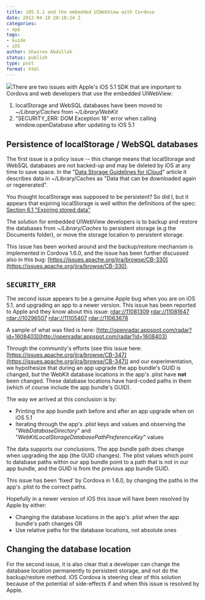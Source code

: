 ```yaml
---
title: iOS 5.1 and the embedded UIWebView with Cordova
date: 2012-04-18 20:18:24 Z
categories:
- app
tags:
- Guide
- iOS
author: Shazron Abdullah
status: publish
type: post
format: html
---
```


[![](/uploads/2012/04/ios51_cordova.png)](/uploads/2012/04/ios51_cordova.png)There are two issues with Apple's iOS 5.1 SDK that are important to Cordova and web developers that use the embedded UIWebView:

1. localStorage and WebSQL databases have been moved to _~/Library/Caches_ from _~/Library/WebKit_
1. "SECURITY_ERR: DOM Exception 18" error when calling window.openDatabase after updating to iOS 5.1

## Persistence of localStorage / WebSQL databases

The first issue is a policy issue -- this change means that localStorage and WebSQL databases are not backed-up and may be deleted by iOS at any time to save space. In the "[Data Storage Guidelines for iCloud](https://developer.apple.com/icloud/documentation/data-storage/)" article it describes data in ~/Library/Caches as "Data that can be downloaded again or regenerated".

You thought localStorage was supposed to be persistent? So did I, but it appears that expiring localStorage is well within the definitions of the spec: [Section 6.1 "Expiring stored data"](http://www.w3.org/TR/webstorage/#user-tracking)

The solution for embedded UIWebView developers is to backup and restore the databases from _~/Library/Caches_ to persistent storage (e.g the Documents folder), or move the storage location to persistent storage.

This issue has been worked around and the backup/restore mechanism is implemented in Cordova 1.6.0, and the issue has been further discussed also in this bug: [https://issues.apache.org/jira/browse/CB-330](https://issues.apache.org/jira/browse/CB-330).

## `SECURITY_ERR`

The second issue appears to be a genuine Apple bug when you are on iOS 5.1, and upgrading an app to a newer version. This issue has been reported to Apple and they know about this issue: [rdar://11081309](rdar://11081309) [rdar://11081647](rdar://11081647) [rdar://10296507](rdar://10296507) [rdar://11105407](rdar://11105407) [rdar://11063678](rdar://11063678)

A sample of what was filed is here: [http://openradar.appspot.com/radar?id=1608403](http://openradar.appspot.com/radar?id=1608403)

Through the community's efforts (see this issue here: [https://issues.apache.org/jira/browse/CB-347](https://issues.apache.org/jira/browse/CB-347)) and our experimentation, we hypothesize that during an app upgrade the app bundle's GUID is changed, but the WebKit database locations in the app's .plist have **not** been changed. These database locations have hard-coded paths in them (which of course include the app bundle's GUID).

The way we arrived at this conclusion is by:

* Printing the app bundle path before and after an app upgrade when on iOS 5.1
* Iterating through the app's .plist keys and values and observing the "_WebDatabaseDirectory_" and "_WebKitLocalStorageDatabasePathPreferenceKey_" values

The data supports our conclusions. The app bundle path does change when upgrading the app (the GUID changes). The plist values which point to database paths within our app bundle point to a path that is not in our app bundle, and the GUID is from the previous app bundle GUID.

This issue has been 'fixed' by Cordova in 1.6.0, by changing the paths in the app's .plist to the correct paths.

Hopefully in a newer version of iOS this issue will have been resolved by Apple by either:

* Changing the database locations in the app's .plist when the app bundle's path changes OR
* Use relative paths for the database locations, not absolute ones

## Changing the database location

For the second issue, it is also clear that a developer can change the database location permanently to persistent storage, and not do the backup/restore method. iOS Cordova is steering clear of this solution because of the potential of side-effects if and when this issue is resolved by Apple.
